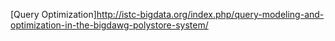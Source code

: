 [Query Optimization]http://istc-bigdata.org/index.php/query-modeling-and-optimization-in-the-bigdawg-polystore-system/
